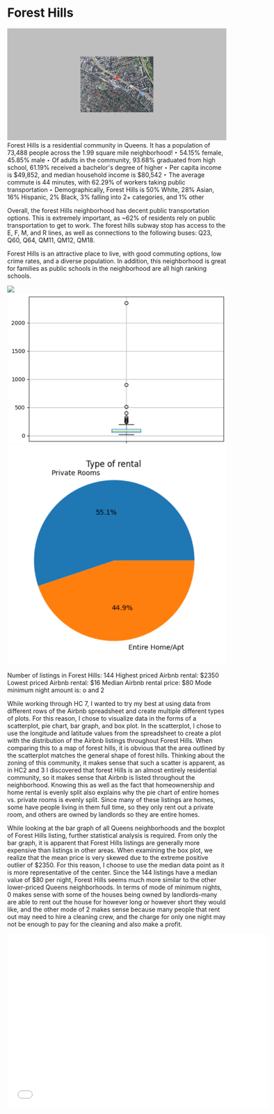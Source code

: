 # Forest Hills

<img src="highlightedmap.png" width="600">
Forest Hills is a residential community in Queens. It has a population of 73,488 people across the 1.99 square mile neighborhood!
‣ 54.15% female, 45.85% male
‣ Of adults in the community, 93.68% graduated from high school, 61.19% received a bachelor's degree of higher
‣ Per capita income is $49,852, and median household income is $80,542
‣ The average commute is 44 minutes, with 62.29% of workers taking public transportation
‣ Demographically, Forest Hills is 50% White, 28% Asian, 16% Hispanic, 2% Black, 3% falling into 2+ categories, and 1% other

Overall, the forest Hills neighborhood has decent public transportation options. This is extremely important, as ~62% of residents rely on public transportation to get to work. The forest hills subway stop has access to the E, F, M, and R lines, as well as connections to the following buses: Q23, Q60, Q64, QM11, QM12, QM18.

Forest Hills is an attractive place to live, with good commuting options, low crime rates, and a diverse population. In addition, this neighborhood is great for families as public schools in the neighborhood are all high ranking schools.

<img src="PriceAvgQueensg.png" width="600">
<img src="PriceBoxplot.png" width="600">
<img src="TypePiChart.png" width="600">

Number of listings in Forest Hills:   144
Highest priced Airbnb rental:         $2350
Lowest priced Airbnb rental:          $16
Median Airbnb rental price:           $80
Mode minimum night amount is:         o and 2

  While working through HC 7, I wanted to try my best at using data from different rows of the Airbnb spreadsheet and create multiple different types of plots. For this reason, I chose to visualize data in the forms of a scatterplot, pie chart, bar graph, and box plot. In the scatterplot, I chose to use the longitude and latitude values from the spreadsheet to create a plot with the distribution of the Airbnb listings throughout Forest Hills. When comparing this to a map of forest hills, it is obvious that the area outlined by the scatterplot matches the general shape of forest hills. Thinking about the zoning of this community, it makes sense that such a scatter is apparent, as in HC2 and 3 I discovered that forest Hills is an almost entirely residential community, so it makes sense that Airbnb is listed throughout the neighborhood. Knowing this as well as the fact that homeownership and home rental is evenly split also explains why the pie chart of entire homes vs. private rooms is evenly split. Since many of these listings are homes, some have people living in them full time, so they only rent out a private room, and others are owned by landlords so they are entire homes.
 
 While looking at the bar graph of all Queens neighborhoods and the boxplot of Forest Hills listing, further statistical analysis is required. From only the bar graph, it is apparent that Forest Hills listings are generally more expensive than listings in other areas. When examining the box plot, we realize that the mean price is very skewed due to the extreme positive outlier of $2350. For this reason, I choose to use the median data point as it is more representative of the center. Since the 144 listings have a median value of $80 per night, Forest Hills seems much more similar to the other lower-priced Queens neighborhoods. In terms of mode of minimum nights, 0 makes sense with some of the houses being owned by landlords–many are able to rent out the house for however long or however short they would like, and the other mode of 2 makes sense because many people that rent out may need to hire a cleaning crew, and the charge for only one night may not be enough to pay for the cleaning and also make a profit.


<iframe src="airbnbLocations.html" width="600" height="400" frameborder="0" frameborder="0" marginwidth="0" marginheight="0" allowfullscreen></iframe>
